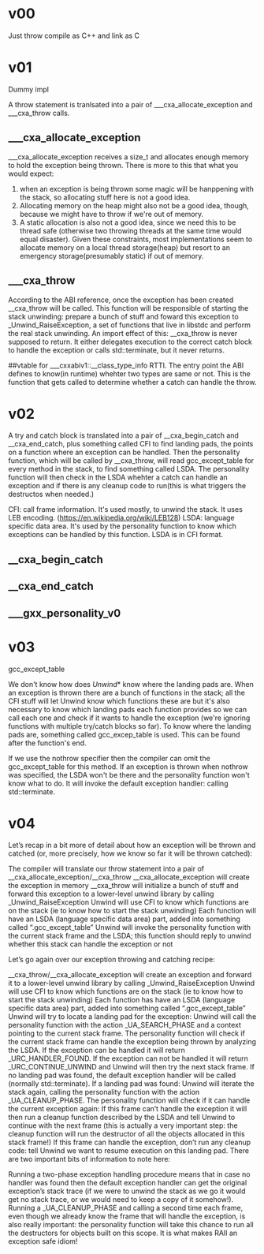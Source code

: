 # v00
Just throw
compile as C++ and link as C

# v01
Dummy impl

A throw statement is tranlsated into a pair of ___cxa_allocate_exception and ___cxa_throw calls.

## ___cxa_allocate_exception
___cxa_allocate_exception receives a size_t and allocates enough memory to hold the exception being thrown.
There is more to this that what you would expect: 
1) when an exception is being thrown some magic will be hanppening with the stack, so allocating stuff here is not a good idea. 
2) Allocating memory on the heap might also not be a good idea, though, because we might have to throw if we're out of memory.
3) A static allocation is also not a good idea, since we need this to be thread safe (otherwise two throwing threads at the same time would equal disaster).
Given these constraints, most implementations seem to allocate memory on a local thread storage(heap) but resort to an emergency storage(presumably static) if out of memory.

## ___cxa_throw
According to the ABI reference, once the exception has been created __cxa_throw will be called. This function will be responsible of starting the stack unwinding: prepare a bunch of stuff and foward this exception to _Unwind_RaiseException, a set of functions that live in libstdc and perform the real stack unwinding.
An import effect of this: __cxa_throw is never supposed to return. It either delegates execution to the correct catch block to handle the exception or calls std::terminate, but it never returns.

##vtable for ___cxxabiv1::__class_type_info
RTTI.
The entry point the ABI defines to know(in runtime) whehter two types are same or not. This is the function that gets called to determine whether a catch can handle the throw.

# v02
A try and catch block is translated into a pair of __cxa_begin_catch and __cxa_end_catch, plus something called CFI to find landing pads, the points on a function where an exception can be handled.
Then the personality function, which will be called by __cxa_throw, will read gcc_except_table for every method in the stack, to find something called LSDA. The personality function will then check in the LSDA whehter a catch can handle an exception and if there is any cleanup code to run(this is what triggers the destructos when needed.)

CFI: call frame information. It's used mostly, to unwind the stack. It uses LEB encoding. (https://en.wikipedia.org/wiki/LEB128)
LSDA: language specific data area. It's used by the personality function to know which exceptions can be handled by this function. LSDA is in CFI format.

## __cxa_begin_catch

## __cxa_end_catch

## ___gxx_personality_v0


# v03
gcc_except_table

We don't know how does _Unwind_* know where the landing pads are. When an exception is thrown there are a bunch of functions in the stack; all the CFI stuff will let Unwind know which functions these are but it's also necessary to know which landing pads each function provides so we can call each one and check if it wants to handle the exception (we're ignoring functions with multiple try/catch blocks so far).
To know where the landing pads are, something called gcc_excep_table is used. This can be found after the function's end.

If we use the nothrow specifier then the compiler can omit the gcc_except_table for this method. If an exception is thrown when nothrow was specified, the LSDA won't be there and the personality function won't know what to do. It will invoke the default exception handler: calling std::terminate.

# v04




 Let’s recap in a bit more of detail about how an exception will be thrown and catched (or, more precisely, how we know so far it will be thrown catched):

The compiler will translate our throw statement into a pair of __cxa_allocate_exception/__cxa_throw
__cxa_allocate_exception will create the exception in memory
__cxa_throw will initialize a bunch of stuff and forward this exception to a lower-level unwind library by calling _Unwind_RaiseException
Unwind will use CFI to know which functions are on the stack (ie to know how to start the stack unwinding)
Each function will have an LSDA (language specific data area) part, added into something called “.gcc_except_table”
Unwind will invoke the personality function with the current stack frame and the LSDA; this function should reply to unwind whether this stack can handle the exception or not



Let’s go again over our exception throwing and catching recipe:

__cxa_throw/__cxa_allocate_exception will create an exception and forward it to a lower-level unwind library by calling _Unwind_RaiseException
Unwind will use CFI to know which functions are on the stack (ie to know how to start the stack unwinding)
Each function has have an LSDA (language specific data area) part, added into something called “.gcc_except_table”
Unwind will try to locate a landing pad for the exception:
Unwind will call the personality function with the action _UA_SEARCH_PHASE and a context pointing to the current stack frame.
The personality function will check if the current stack frame can handle the exception being thrown by analyzing the LSDA.
If the exception can be handled it will return _URC_HANDLER_FOUND.
If the exception can not be handled it will return _URC_CONTINUE_UNWIND and Unwind will then try the next stack frame.
If no landing pad was found, the default exception handler will be called (normally std::terminate).
If a landing pad was found:
Unwind will iterate the stack again, calling the personality function with the action _UA_CLEANUP_PHASE.
The personality function will check if it can handle the current exception again:
If this frame can’t handle the exception it will then run a cleanup function described by the LSDA and tell Unwind to continue with the next frame (this is actually a very important step: the cleanup function will run the destructor of all the objects allocated in this stack frame!)
If this frame can handle the exception, don’t run any cleanup code: tell Unwind we want to resume execution on this landing pad.
There are two important bits of information to note here:

Running a two-phase exception handling procedure means that in case no handler was found then the default exception handler can get the original exception’s stack trace (if we were to unwind the stack as we go it would get no stack trace, or we would need to keep a copy of it somehow!).
Running a _UA_CLEANUP_PHASE and calling a second time each frame, even though we already know the frame that will handle the exception, is also really important: the personality function will take this chance to run all the destructors for objects built on this scope. It is what makes RAII an exception safe idiom!